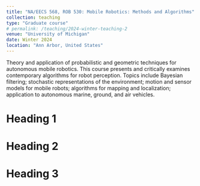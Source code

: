 ```yaml
---
title: "NA/EECS 568, ROB 530: Mobile Robotics: Methods and Algorithms"
collection: teaching
type: "Graduate course"
# permalink: /teaching/2024-winter-teaching-2
venue: "University of Michigan"
date: Winter 2024
location: "Ann Arbor, United States"
---
```


Theory and application of probabilistic and geometric techniques for autonomous mobile robotics. This course presents and critically examines contemporary algorithms for robot perception. Topics include Bayesian filtering; stochastic representations of the environment; motion and sensor models for mobile robots; algorithms for mapping and localization; application to autonomous marine, ground, and air vehicles. 

Heading 1
======

Heading 2
======

Heading 3
======
